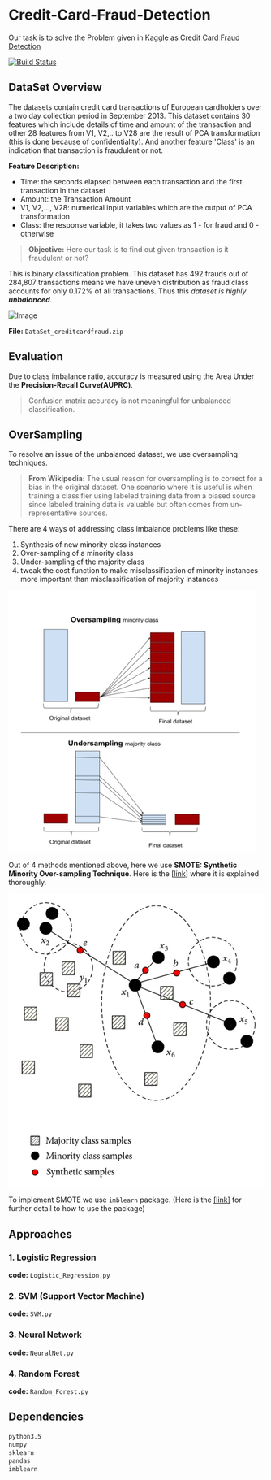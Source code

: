 # Credit-Card-Fraud-Detection

Our task is to solve the Problem given in Kaggle as [Credit Card Fraud Detection](https://www.kaggle.com/mlg-ulb/creditcardfraud)

[![Build Status][travis-image]][travis-url]

## DataSet Overview

The datasets contain credit card transactions of European cardholders over a two day collection period in September 2013.
This dataset contains 30 features which include details of time and amount of the transaction and other 28 features from V1, V2,.. to V28 are the result of PCA transformation (this is done because of confidentiality). And another feature 'Class' is an indication that transaction is fraudulent or not.

**Feature Description:**
- Time: the seconds elapsed between each transaction and the first transaction in the dataset
- Amount: the Transaction Amount
- V1, V2,..., V28: numerical input variables which are the output of PCA transformation
- Class: the response variable, it takes two values as 1 - for fraud and 0 - otherwise

>**Objective:** Here our task is to find out given transaction is it fraudulent or not? 

This is binary classification problem. 
This dataset has 492 frauds out of 284,807 transactions means we have uneven distribution as fraud class accounts for only 0.172% of all transactions. Thus this *dataset is highly **unbalanced***.

![Image](readmeImage/dataset.png)

**File:** `DataSet_creditcardfraud.zip`

## Evaluation

Due to class imbalance ratio, accuracy is measured using the Area Under the **Precision-Recall Curve(AUPRC)**.
> Confusion matrix accuracy is not meaningful for unbalanced classification.

## OverSampling

To resolve an issue of the unbalanced dataset, we use oversampling techniques.

>**From Wikipedia:** The usual reason for oversampling is to correct for a bias in the original dataset. One scenario where it is useful is when training a classifier using labeled training data from a biased source since labeled training data is valuable but often comes from un-representative sources.

There are 4 ways of addressing class imbalance problems like these:

1. Synthesis of new minority class instances
2. Over-sampling of a minority class
3. Under-sampling of the majority class
4. tweak the cost function to make misclassification of minority instances more important than misclassification of majority instances

![ImbalancedClasses_Image](readmeImage/ImbalancedClasses.jpg)

Out of 4 methods mentioned above, here we use **SMOTE: Synthetic Minority Over-sampling Technique**.
Here is the [[link]](http://rikunert.com/SMOTE_explained) where it is explained thoroughly.

![SMOTE_Image](readmeImage/SMOTE.jpg)

To implement SMOTE we use `imblearn` package. (Here is the [[link]](http://contrib.scikit-learn.org/imbalanced-learn/stable/generated/imblearn.over_sampling.SMOTE.html) for further detail to how to use the package)

## Approaches

### 1. Logistic Regression

**code:** `Logistic_Regression.py`

### 2. SVM (Support Vector Machine)

**code:** `SVM.py`

### 3. Neural Network

**code:** `NeuralNet.py`

### 4. Random Forest

**code:** `Random_Forest.py`


## Dependencies

	python3.5
	numpy
	sklearn
	pandas
	imblearn

<!-- Markdown link & img dfn's -->
[travis-image]: https://img.shields.io/travis/dbader/node-datadog-metrics/master.svg?style=flat-square
[travis-url]: https://travis-ci.org/dbader/node-datadog-metrics
